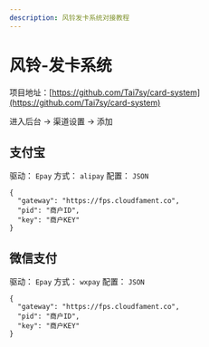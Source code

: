 ```yaml
---
description: 风铃发卡系统对接教程
---
```


# 风铃-发卡系统

项目地址：[https://github.com/Tai7sy/card-system](https://github.com/Tai7sy/card-system)

进入后台 -> 渠道设置 -> 添加

## 支付宝

驱动： `Epay` 方式： `alipay` 配置： `JSON`

```
{
  "gateway": "https://fps.cloudfament.co",
  "pid": "商户ID",
  "key": "商户KEY"
}
```

## 微信支付

驱动： `Epay` 方式： `wxpay` 配置： `JSON`

```
{
  "gateway": "https://fps.cloudfament.co",
  "pid": "商户ID",
  "key": "商户KEY"
}
```
